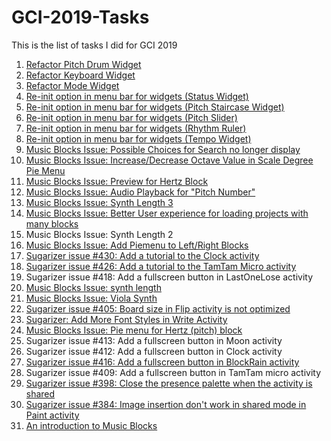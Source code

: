 # GCI-2019-Tasks
This is the list of tasks I did for GCI 2019

1. [Refactor Pitch Drum Widget](https://codein.withgoogle.com/archive/2019/organization/5148169659219968/task/4529191326842880/)
2. [Refactor Keyboard Widget](https://codein.withgoogle.com/archive/2019/organization/5148169659219968/task/6003978674896896/)
3. [Refactor Mode Widget](https://codein.withgoogle.com/archive/2019/organization/5148169659219968/task/6245733794054144/)
4. [Re-init option in menu bar for widgets (Status Widget)](https://codein.withgoogle.com/archive/2019/organization/5148169659219968/task/6527897569853440/)
5. [Re-init option in menu bar for widgets (Pitch Staircase Widget)](https://codein.withgoogle.com/archive/2019/organization/5148169659219968/task/5824210128076800/)
6. [Re-init option in menu bar for widgets (Pitch Slider)](https://codein.withgoogle.com/archive/2019/organization/5148169659219968/task/6479386323189760/)
7. [Re-init option in menu bar for widgets (Rhythm Ruler)](https://codein.withgoogle.com/archive/2019/organization/5148169659219968/task/4698310221234176/)
8. [Re-init option in menu bar for widgets (Tempo Widget)](https://codein.withgoogle.com/archive/2019/organization/5148169659219968/task/5711817282682880/)
9. [Music Blocks Issue: Possible Choices for Search no longer display](https://codein.withgoogle.com/archive/2019/organization/5148169659219968/task/4923487974588416/)
10. [Music Blocks Issue: Increase/Decrease Octave Value in Scale Degree Pie Menu](https://codein.withgoogle.com/archive/2019/organization/5148169659219968/task/6189355631116288/)
11. [Music Blocks Issue: Preview for Hertz Block](https://codein.withgoogle.com/archive/2019/organization/5148169659219968/task/5730846665867264/)
12. [Music Blocks Issue: Audio Playback for "Pitch Number"](https://codein.withgoogle.com/archive/2019/organization/5148169659219968/task/4528863567151104/)
13. [Music Blocks Issue: Synth Length 3](https://codein.withgoogle.com/archive/2019/organization/5148169659219968/task/4950860874907648/)
14. [Music Blocks Issue: Better User experience for loading projects with many blocks](https://codein.withgoogle.com/archive/2019/organization/5148169659219968/task/5306963330596864/)
15. Music Blocks Issue: Synth Length 2
16. [Music Blocks Issue: Add Piemenu to Left/Right Blocks](https://codein.withgoogle.com/archive/2019/organization/5148169659219968/task/5021772536086528/)
17. [Sugarizer issue #430: Add a tutorial to the Clock activity](https://codein.withgoogle.com/archive/2019/organization/5148169659219968/task/5349957362515968/)
18. [Sugarizer issue #426: Add a tutorial to the TamTam Micro activity](https://codein.withgoogle.com/archive/2019/organization/5148169659219968/task/5917157783764992/)
19. Sugarizer issue #418: Add a fullscreen button in LastOneLose activity
20. [Music Blocks Issue: synth length](https://codein.withgoogle.com/archive/2019/organization/5148169659219968/task/6075055142862848/)
21. [Music Blocks Issue: Viola Synth](https://codein.withgoogle.com/archive/2019/organization/5148169659219968/task/6249455376924672/)
22. [Sugarizer issue #405: Board size in Flip activity is not optimized](https://codein.withgoogle.com/archive/2019/organization/5148169659219968/task/4781980747563008/)
23. [Sugarizer: Add More Font Styles in Write Activity](https://codein.withgoogle.com/archive/2019/organization/5148169659219968/task/5167516205187072/)
24. [Music Blocks Issue: Pie menu for Hertz (pitch) block](https://codein.withgoogle.com/archive/2019/organization/5148169659219968/task/5797535904432128/)
25. Sugarizer issue #413: Add a fullscreen button in Moon activity
26. Sugarizer issue #412: Add a fullscreen button in Clock activity
27. [Sugarizer issue #416: Add a fullscreen button in BlockRain activity](https://codein.withgoogle.com/archive/2019/organization/5148169659219968/task/5847280215654400/)
28. Sugarizer issue #409: Add a fullscreen button in TamTam micro activity
29. [Sugarizer issue #398: Close the presence palette when the activity is shared](https://codein.withgoogle.com/archive/2019/organization/5148169659219968/task/5377141552709632/)
30. [Sugarizer issue #384: Image insertion don't work in shared mode in Paint activity](https://codein.withgoogle.com/archive/2019/organization/5148169659219968/task/6230597456887808/)
31. [An introduction to Music Blocks](https://codein.withgoogle.com/archive/2019/organization/5148169659219968/task/4509315688300544/)
